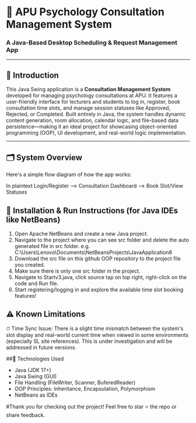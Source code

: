 # 🧠 APU Psychology Consultation Management System  
### A Java-Based Desktop Scheduling & Request Management App

---

## 📘 Introduction

This Java Swing application is a **Consultation Management System** developed for managing psychology consultations at APU. It features a user-friendly interface for lecturers and students to log in, register, book consultation time slots, and manage session statuses like Approved, Rejected, or Completed. Built entirely in Java, the system handles dynamic content generation, room allocation, calendar logic, and file-based data persistence—making it an ideal project for showcasing object-oriented programming (OOP), UI development, and real-world logic implementation.

---

## 🗂️ System Overview

Here's a simple flow diagram of how the app works:

In plaintext
Login/Register --> Consultation Dashboard --> Book Slot/View Statuses

## 🧰 Installation & Run Instructions (for Java IDEs like NetBeans)

1. Open Apache NetBeans and create a new Java project.
2. Navigate to the project where you can see src folder and delete the auto generated file in src folder.
   e.g. C:\Users\Lenovo\Documents\NetBeansProjects\JavaApplication8
3. Download the src file on this github OOP repository to the project file you created. 
4. Make sure there is only one src folder in the project.
5. Navigate to Startv3.java, click source tap on top right, right-click on the code and Run file.
6. Start registering/logging in and explore the available time slot booking features!

## ⚠️ Known Limitations
⏱ Time Sync Issue:
There is a slight time mismatch between the system's slot display and real-world current time when viewed in some environments (especially SL site references). This is under investigation and will be addressed in future versions.

##📌 Technologies Used
- Java (JDK 17+)
- Java Swing (GUI)
- File Handling (FileWriter, Scanner, BuferedReader)
- OOP Principles: Inheritance, Encapsulation, Polymorphism
- NetBeans as IDEs

#Thank you for checking out the project!
Feel free to star ⭐ the repo or share feedback.

